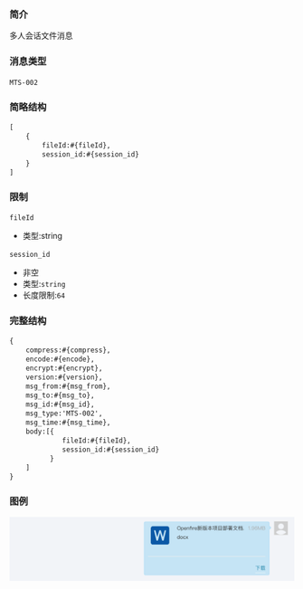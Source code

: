### 简介

多人会话文件消息

### 消息类型

`MTS-002`

### 简略结构
```
[
    {
        fileId:#{fileId},
        session_id:#{session_id}
    }
]
```
### 限制

`fileId`
- 类型:string

`session_id`
- 非空
- 类型:`string`
- 长度限制:`64`

### 完整结构
```
{
    compress:#{compress},
    encode:#{encode},
    encrypt:#{encrypt},
    version:#{version},
    msg_from:#{msg_from},
    msg_to:#{msg_to},
    msg_id:#{msg_id},
    msg_type:'MTS-002',
    msg_time:#{msg_time},
    body:[{
             fileId:#{fileId},
             session_id:#{session_id}
          }
    ]
}
```

### 图例

![Alt text][demo]

[demo]:https://github.com/GepengCn/tlim/blob/dev/images/MTT_002.png?raw=true
